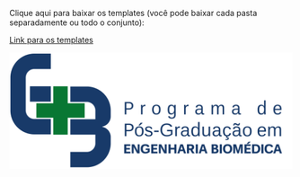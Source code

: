 Clique aqui para baixar os templates (você pode baixar cada pasta separadamente ou todo o conjunto):

[Link para os templates](https://github.com/ppgeb/ppgeb.github.io)


![Screenshot](versao_em_portugues_latex/figuras/ppgeb.png)
